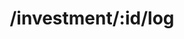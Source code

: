 ---
title: /investment/:id/log
position: 5.2
type: get
description: Get the logs for an investment. The logs are transactions contributed to an investment, eg. the transactions we rounded-up to make an investment
parameters:
  - name: 
    content: 
content_markdown: |-
  Get all the past investments associated with this investment.
left_code_blocks:
  - code_block: |-
      $.ajax({
        "url": "http://api.kapitalwise.com/investment/3/log",
        "type": "GET",
        "data": {
          "token": "YOUR_APP_KEY",
        },
        "success": function(data) {
          alert(data);
        }
      });
    title: jQuery
    language: javascript
right_code_blocks:
  - code_block: |2-
      {
        "id" : 3,
        "transactions": [
        {
          "id": 1,
          "accountId" : 343,
          "accountName" : "Chase Saving",
          "iconUrl": "http://content.kapitalwise.com/images/chase_300_300.png",
          "accountNumber": "XXXX4230",
          "transactionAmount": 23.40,
          "invested_amount": 0.60,
          "transactionDescription": "Lunch at John's burger",
          "created" :  "2017-11-19 17:46:48"
        },
        {
          "id": 2,
          "accountId" : 343,
          "accountName" : "Chase Saving",
          "iconUrl": "http://content.kapitalwise.com/images/chase_300_300.png",
          "accountNumber": "XXXX4230",
          "transactionAmount": 12.50,
          "investedAmount": 0.60,
          "transactionDescription": "Shake Shack 42nd Street",
          "created" :  "2017-11-20 17:46:48"
        },
        {
          "id": 3,
          "accountId" : 343,
          "accountName" : "Chase Saving",
          "iconUrl": "http://content.kapitalwise.com/images/chase_300_300.png",
          "accountNumber": "XXXX4230",
          "transactionAmount": 23.40,
          "investedAmount": 0.60,
          "transactionDescription": "Lunch at John's burger",
          "created" :  "2017-11-21 17:46:48"
        },
        {
          "id": 4,
          "account_id" : 343,
          "accountName" : "Chase Saving",
          "iconUrl": "http://content.kapitalwise.com/images/chase_300_300.png",
          "accountNumber": "XXXX4230",
          "transactionAmount": 23.40,
          "investedAmount": 0.60,
          "transactionDescription": "Lunch at John's burger",
          "created" :  "2017-11-22 17:46:48"
        },
        ]

      }
    title: Response
    language: json
  - code_block: |2-
      {
        "error": true,
        "message": "Investment doesn't exist"
      }
    title: Error
    language: json
---